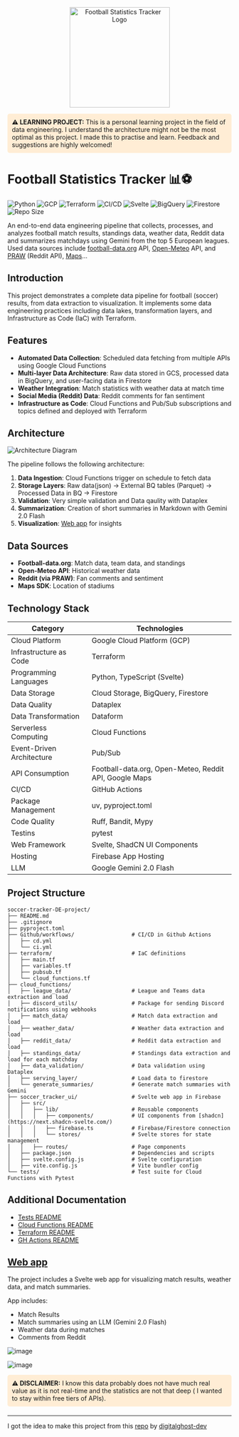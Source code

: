 <p align="center">
  <img src="https://github.com/user-attachments/assets/ce31cf4c-a438-4f31-b4c1-24620b96c5f9" width="225" alt="Football Statistics Tracker Logo">
</p>

<div style="background-color: #FFEDD5; padding: 10px; border-radius: 5px; margin-bottom: 20px;">
  <strong>⚠️ LEARNING PROJECT:</strong> This is a personal learning project in the field of data engineering. I understand the architecture might not be the most optimal as this project. I made this to practise and learn. Feedback and suggestions are highly welcomed!
</div>


# Football Statistics Tracker 📊⚽

![Python](https://img.shields.io/badge/Python-3.12-green.svg)
![GCP](https://img.shields.io/badge/GCP-Powered-blue.svg)
![Terraform](https://img.shields.io/badge/IaC-Terraform-purple.svg)
![CI/CD](https://img.shields.io/badge/CI%2FCD-passing-success.svg)
![Svelte](https://img.shields.io/badge/Svelte-orange?logo=svelte)
![BigQuery](https://img.shields.io/badge/BigQuery-blue?logo=google-cloud)
![Firestore](https://img.shields.io/badge/Firestore-yellow?logo=firebase)
![Repo Size](https://img.shields.io/github/repo-size/peter115342/soccer-tracker-DE-project)


An end-to-end data engineering pipeline that collects, processes, and analyzes football match results, standings data, weather data, Reddit data and summarizes matchdays using Gemini from the top 5 European leagues. Used data sources include [football-data.org](https://www.football-data.org/) API, [Open-Meteo](https://open-meteo.com/) API, and [PRAW](https://praw.readthedocs.io/en/stable/) (Reddit API), [Maps](https://developers.google.com/maps)...

## Introduction

This project demonstrates a complete data pipeline for football (soccer) results, from data extraction to visualization. It implements some data engineering practices including data lakes, transformation layers, and Infrastructure as Code (IaC) with Terraform.

## Features

- **Automated Data Collection**: Scheduled data fetching from multiple APIs using Google Cloud Functions
- **Multi-layer Data Architecture**: Raw data stored in GCS, processed data in BigQuery, and user-facing data in Firestore
- **Weather Integration**: Match statistics with weather data at match time
- **Social Media (Reddit) Data**: Reddit comments for fan sentiment
- **Infrastructure as Code**: Cloud Functions and Pub/Sub subscriptions and topics defined and deployed with Terraform

## Architecture

![Architecture Diagram](https://github.com/user-attachments/assets/f60432f9-40fb-4467-83d2-969d3826b372)

The pipeline follows the following architecture:

1. **Data Ingestion**: Cloud Functions trigger on schedule to fetch data
2. **Storage Layers**: Raw data(json) → External BQ tables (Parquet) → Processed Data in BQ → Firestore  
4. **Validation**: Very simple validation and Data qaulity with Dataplex
5. **Summarization**: Creation of short summaries in Markdown with Gemini 2.0 Flash
6. **Visualization**: [Web app](https://dataeurotop5football.win/) for insights 

## Data Sources

- **Football-data.org**: Match data, team data, and standings
- **Open-Meteo API**: Historical weather data
- **Reddit (via PRAW)**: Fan comments and sentiment
- **Maps SDK**: Location of stadiums

## Technology Stack

| Category | Technologies |
|----------|--------------|
| Cloud Platform | Google Cloud Platform (GCP) |
| Infrastructure as Code | Terraform |
| Programming Languages | Python, TypeScript (Svelte) |
| Data Storage | Cloud Storage, BigQuery, Firestore |
| Data Quality | Dataplex |
| Data Transformation | Dataform |
| Serverless Computing | Cloud Functions |
| Event-Driven Architecture | Pub/Sub |
| API Consumption | Football-data.org, Open-Meteo, Reddit API, Google Maps |
| CI/CD | GitHub Actions |
| Package Management | uv, pyproject.toml |
| Code Quality | Ruff, Bandit, Mypy |
| Testins | pytest |
| Web Framework | Svelte, ShadCN UI Components |
| Hosting | Firebase App Hosting |
| LLM | Google Gemini 2.0 Flash |


## Project Structure

```
soccer-tracker-DE-project/
├── README.md
├── .gitignore
├── pyproject.toml
├── Github/workflows/                  # CI/CD in Github Actions
│   ├── cd.yml
│   └── ci.yml
├── terraform/                         # IaC definitions
│   ├── main.tf
│   ├── variables.tf
│   ├── pubsub.tf
│   └── cloud_functions.tf
├── cloud_functions/
│   ├── league_data/                   # League and Teams data extraction and load
│   ├── discord_utils/                 # Package for sending Discord notifications using webhooks
│   ├── match_data/                    # Match data extraction and load
│   ├── weather_data/                  # Weather data extraction and load
│   ├── reddit_data/                   # Reddit data extraction and load
│   ├── standings_data/                # Standings data extraction and load for each matchday
│   ├── data_validation/               # Data validation using Dataplex
│   ├── serving_layer/                 # Load data to firestore
│   └── generate_summaries/            # Generate match summaries with Gemini
├── soccer_tracker_ui/                 # Svelte web app in Firebase
│   ├── src/
│   │   ├── lib/                       # Reusable components
│   │   │   ├── components/            # UI components from [shadcn](https://next.shadcn-svelte.com/)
│   │   │   ├── firebase.ts            # Firebase/Firestore connection
│   │   │   └── stores/                # Svelte stores for state management
│   │   ├── routes/                    # Page components
│   ├── package.json                   # Dependencies and scripts
│   ├── svelte.config.js               # Svelte configuration
│   ├── vite.config.js                 # Vite bundler config
└── tests/                             # Test suite for Cloud Functions with Pytest
```

## Additional Documentation

- [Tests README](https://github.com/peter115342/soccer-tracker-DE-project/blob/main/tests/README.md)
- [Cloud Functions README](https://github.com/peter115342/soccer-tracker-DE-project/blob/main/cloud_functions/README.md)
- [Terraform README](https://github.com/peter115342/soccer-tracker-DE-project/blob/main/terraform/README.md)
- [GH Actions README](https://github.com/peter115342/soccer-tracker-DE-project/blob/main/.github/workflows/README.md)


## [Web app](https://dataeurotop5football.win/)

The project includes a Svelte web app for visualizing match results, weather data, and match summaries. 

App includes:

- Match Results
- Match summaries using an LLM (Gemini 2.0 Flash)
- Weather data during matches
- Comments from Reddit

![image](https://github.com/user-attachments/assets/92d2b39d-1e6d-4f4b-bd23-0d0adde4f9dc)

![image](https://github.com/user-attachments/assets/d66691a7-adb1-41a8-9fdd-c65e56c36c00)

<div style="background-color: #FFEDD5; padding: 10px; border-radius: 5px; margin-bottom: 20px;">
  <strong>⚠️ DISCLAIMER:</strong> I know this data probably does not have much real value as it is not real-time and the statistics are not that deep ( I wanted to stay within free tiers of APIs).
</div>

-----------------------------------
I got the idea to make this project from this [repo](https://github.com/digitalghost-dev/premier-league) by [digitalghost-dev](https://github.com/digitalghost-dev)
